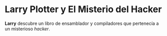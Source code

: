 # Larry Plotter y El Misterio del Hacker

**Larry** descubre un libro de ensamblador y compiladores que pertenecía
a un misterioso *hacker*.
